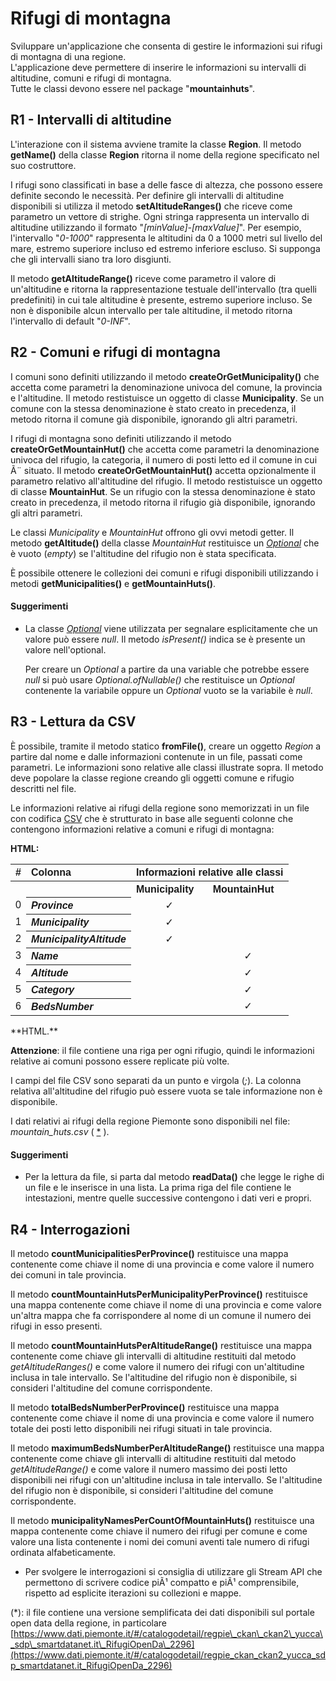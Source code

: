 Rifugi di montagna
==================

Sviluppare un'applicazione che consenta di gestire le informazioni sui rifugi di montagna di una regione.  
L'applicazione deve permettere di inserire le informazioni su intervalli di altitudine, comuni e rifugi di montagna.  
Tutte le classi devono essere nel package "**mountainhuts**".

R1 - Intervalli di altitudine
-----------------------------

L'interazione con il sistema avviene tramite la classe **Region**. Il metodo **getName()** della classe **Region** ritorna il nome della regione specificato nel suo costruttore.

I rifugi sono classificati in base a delle fasce di altezza, che possono essere definite secondo le necessità. Per definire gli intervalli di altitudine disponibili si utilizza il metodo **setAltitudeRanges()** che riceve come parametro un vettore di strighe. Ogni stringa rappresenta un intervallo di altitudine utilizzando il formato "_\[minValue\]-\[maxValue\]_". Per esempio, l'intervallo "_0-1000_" rappresenta le altitudini da 0 a 1000 metri sul livello del mare, estremo superiore incluso ed estremo inferiore escluso. Si supponga che gli intervalli siano tra loro disgiunti.

Il metodo **getAltitudeRange()** riceve come parametro il valore di un'altitudine e ritorna la rappresentazione testuale dell'intervallo (tra quelli predefiniti) in cui tale altitudine è presente, estremo superiore incluso. Se non è disponibile alcun intervallo per tale altitudine, il metodo ritorna l'intervallo di default "_0-INF_".

R2 - Comuni e rifugi di montagna
--------------------------------

I comuni sono definiti utilizzando il metodo **createOrGetMunicipality()** che accetta come parametri la denominazione univoca del comune, la provincia e l'altitudine. Il metodo restistuisce un oggetto di classe **Municipality**. Se un comune con la stessa denominazione è stato creato in precedenza, il metodo ritorna il comune già disponibile, ignorando gli altri parametri.

I rifugi di montagna sono definiti utilizzando il metodo **createOrGetMountainHut()** che accetta come parametri la denominazione univoca del rifugio, la categoria, il numero di posti letto ed il comune in cui Ã¨ situato. Il metodo **createOrGetMountainHut()** accetta opzionalmente il parametro relativo all'altitudine del rifugio. Il metodo restistuisce un oggetto di classe **MountainHut**. Se un rifugio con la stessa denominazione è stato creato in precedenza, il metodo ritorna il rifugio già disponibile, ignorando gli altri parametri.

Le classi _Municipality_ e _MountainHut_ offrono gli ovvi metodi getter. Il metodo **getAltitude()** della classe _MountainHut_ restituisce un [_Optional_](https://docs.oracle.com/javase/8/docs/api/java/util/Optional.html) che è vuoto (_empty_) se l'altitudine del rifugio non è stata specificata.

È possibile ottenere le collezioni dei comuni e rifugi disponibili utilizzando i metodi **getMunicipalities()** e **getMountainHuts()**.

#### Suggerimenti

*   La classe [_Optional_](https://docs.oracle.com/javase/8/docs/api/java/util/Optional.html) viene utilizzata per segnalare esplicitamente che un valore può essere _null_. Il metodo _isPresent()_ indica se è presente un valore nell'optional.
    
    Per creare un _Optional_ a partire da una variable che potrebbe essere _null_ si può usare _Optional.ofNullable()_ che restituisce un _Optional_ contenente la variabile oppure un _Optional_ vuoto se la variabile è _null_.
    

R3 - Lettura da CSV
-------------------

È possibile, tramite il metodo statico **fromFile()**, creare un oggetto _Region_ a partire dal nome e dalle informazioni contenute in un file, passati come parametri. Le informazioni sono relative alle classi illustrate sopra. Il metodo deve popolare la classe regione creando gli oggetti comune e rifugio descritti nel file.

Le informazioni relative ai rifugi della regione sono memorizzati in un file con codifica [CSV](https://it.wikipedia.org/wiki/Comma-separated_values) che è strutturato in base alle seguenti colonne che contengono informazioni relative a comuni e rifugi di montagna:

**HTML:**

  <style>
    td {
      text-align: center;
    }

    th {
      text-align: left;
    }
  </style>
  <table style="float:none;font-family:sans-serif;">
    <tr>
      <th>#</th>
      <th>Colonna</th>
      <th colspan="4">Informazioni relative alle classi</th>
    <tr>
      <th></th>
      <th></th>
      <th><b>Municipality</b></th>
      <th><b>MountainHut</b></th>
    </tr>
    <tr>
      <td>0</td>
      <th><i>Province</i></th>
      <td>&#10003;</td>
      <td></td>
    </tr>
    <tr>
      <td>1</td>
      <th><i>Municipality</i></th>
      <td>&#10003;</td>
      <td></td>
    </tr>
    <tr>
      <td>2</td>
      <th><i>MunicipalityAltitude</i></th>
      <td>&#10003;</td>
      <td></td>
    </tr>
    <tr>
      <td>3</td>
      <th><i>Name</i></th>
      <td></td>
      <td>&#10003;</td>
    </tr>
    <tr>
      <td>4</td>
      <th><i>Altitude</i></th>
      <td></td>
      <td>&#10003;</td>
    </tr>
    <tr>
      <td>5</td>
      <th><i>Category</i></th>
      <td></td>
      <td>&#10003;</td>
    </tr>
    <tr>
      <td>6</td>
      <th><i>BedsNumber</i></th>
      <td></td>
      <td>&#10003;</td>
    </tr>
  </table>
**HTML.**

**Attenzione**: il file contiene una riga per ogni rifugio, quindi le informazioni relative ai comuni possono essere replicate più volte.

I campi del file CSV sono separati da un punto e virgola (_;_). La colonna relativa all'altitudine del rifugio può essere vuota se tale informazione non è disponibile.

I dati relativi ai rifugi della regione Piemonte sono disponibili nel file: _mountain\_huts.csv_ ( [\*](#note) ).

#### Suggerimenti

*   Per la lettura da file, si parta dal metodo **readData()** che legge le righe di un file e le inserisce in una lista. La prima riga del file contiene le intestazioni, mentre quelle successive contengono i dati veri e propri.

R4 - Interrogazioni
-------------------

Il metodo **countMunicipalitiesPerProvince()** restituisce una mappa contenente come chiave il nome di una provincia e come valore il numero dei comuni in tale provincia.

Il metodo **countMountainHutsPerMunicipalityPerProvince()** restituisce una mappa contenente come chiave il nome di una provincia e come valore un'altra mappa che fa corrispondere al nome di un comune il numero dei rifugi in esso presenti.

Il metodo **countMountainHutsPerAltitudeRange()** restituisce una mappa contenente come chiave gli intervalli di altitudine restituiti dal metodo _getAltitudeRanges()_ e come valore il numero dei rifugi con un'altitudine inclusa in tale intervallo. Se l'altitudine del rifugio non è disponibile, si consideri l'altitudine del comune corrispondente.

Il metodo **totalBedsNumberPerProvince()** restituisce una mappa contenente come chiave il nome di una provincia e come valore il numero totale dei posti letto disponibili nei rifugi situati in tale provincia.

Il metodo **maximumBedsNumberPerAltitudeRange()** restituisce una mappa contenente come chiave gli intervalli di altitudine restituiti dal metodo _getAltitudeRange()_ e come valore il numero massimo dei posti letto disponibili nei rifugi con un'altitudine inclusa in tale intervallo. Se l'altitudine del rifugio non è disponibile, si consideri l'altitudine del comune corrispondente.

Il metodo **municipalityNamesPerCountOfMountainHuts()** restituisce una mappa contenente come chiave il numero dei rifugi per comune e come valore una lista contenente i nomi dei comuni aventi tale numero di rifugi ordinata alfabeticamente.

*   Per svolgere le interrogazioni si consiglia di utilizzare gli Stream API che permettono di scrivere codice piÃ¹ compatto e piÃ¹ comprensibile, rispetto ad esplicite iterazioni su collezioni e mappe.

(\*): il file contiene una versione semplificata dei dati disponibili sul portale open data della regione, in particolare [https://www.dati.piemonte.it/#/catalogodetail/regpie\_ckan\_ckan2\_yucca\_sdp\_smartdatanet.it\_RifugiOpenDa\_2296](https://www.dati.piemonte.it/#/catalogodetail/regpie_ckan_ckan2_yucca_sdp_smartdatanet.it_RifugiOpenDa_2296)
